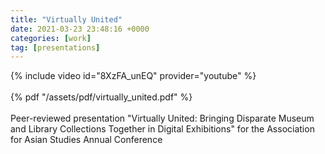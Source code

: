 ```yaml
---
title: "Virtually United"
date: 2021-03-23 23:48:16 +0000
categories: [work]
tag: [presentations]
---
```

 
{% include video id="8XzFA_unEQ" provider="youtube" %}

<div style="margin-top: 1.2em;"></div>
{% pdf "/assets/pdf/virtually_united.pdf" %}
<div style="margin-bottom: 1.2em;"></div>

Peer-reviewed presentation "Virtually United: Bringing Disparate Museum and Library Collections Together in Digital Exhibitions" for the Association for Asian Studies Annual Conference
